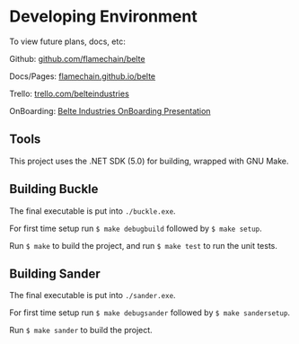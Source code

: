 # Developing Environment

To view future plans, docs, etc:

Github: [github.com/flamechain/belte](https://github.com/flamechain/belte)

Docs/Pages: [flamechain.github.io/belte](https://flamechain.github.io/belte/)

Trello: [trello.com/belteindustries](https://trello.com/belteindustries)

OnBoarding:
[Belte Industries OnBoarding Presentation](https://docs.google.com/presentation/d/1OPQQ2u9eYoLJ0EJMaahhTUQPkZ3FQ6KigO9uWFbu9zQ/edit?usp=sharing)

## Tools

This project uses the .NET SDK (5.0) for building, wrapped with GNU Make.

## Building Buckle

The final executable is put into `./buckle.exe`.

For first time setup run `$ make debugbuild` followed by `$ make setup`.

Run `$ make` to build the project, and run `$ make test` to run the unit tests.

## Building Sander

The final executable is put into `./sander.exe`.

For first time setup run `$ make debugsander` followed by `$ make sandersetup`.

Run `$ make sander` to build the project.
